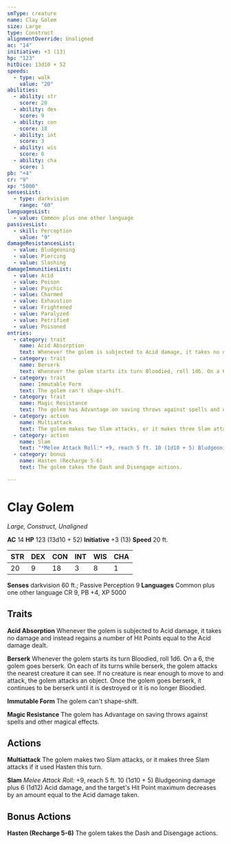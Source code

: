 ```yaml
---
smType: creature
name: Clay Golem
size: Large
type: Construct
alignmentOverride: Unaligned
ac: "14"
initiative: +3 (13)
hp: "123"
hitDice: 13d10 + 52
speeds:
  - type: walk
    value: "20"
abilities:
  - ability: str
    score: 20
  - ability: dex
    score: 9
  - ability: con
    score: 18
  - ability: int
    score: 3
  - ability: wis
    score: 8
  - ability: cha
    score: 1
pb: "+4"
cr: "9"
xp: "5000"
sensesList:
  - type: darkvision
    range: "60"
languagesList:
  - value: Common plus one other language
passivesList:
  - skill: Perception
    value: "9"
damageResistancesList:
  - value: Bludgeoning
  - value: Piercing
  - value: Slashing
damageImmunitiesList:
  - value: Acid
  - value: Poison
  - value: Psychic
  - value: Charmed
  - value: Exhaustion
  - value: Frightened
  - value: Paralyzed
  - value: Petrified
  - value: Poisoned
entries:
  - category: trait
    name: Acid Absorption
    text: Whenever the golem is subjected to Acid damage, it takes no damage and instead regains a number of Hit Points equal to the Acid damage dealt.
  - category: trait
    name: Berserk
    text: Whenever the golem starts its turn Bloodied, roll 1d6. On a 6, the golem goes berserk. On each of its turns while berserk, the golem attacks the nearest creature it can see. If no creature is near enough to move to and attack, the golem attacks an object. Once the golem goes berserk, it continues to be berserk until it is destroyed or it is no longer Bloodied.
  - category: trait
    name: Immutable Form
    text: The golem can't shape-shift.
  - category: trait
    name: Magic Resistance
    text: The golem has Advantage on saving throws against spells and other magical effects.
  - category: action
    name: Multiattack
    text: The golem makes two Slam attacks, or it makes three Slam attacks if it used Hasten this turn.
  - category: action
    name: Slam
    text: "*Melee Attack Roll:* +9, reach 5 ft. 10 (1d10 + 5) Bludgeoning damage plus 6 (1d12) Acid damage, and the target's Hit Point maximum decreases by an amount equal to the Acid damage taken."
  - category: bonus
    name: Hasten (Recharge 5-6)
    text: The golem takes the Dash and Disengage actions.

---
```


# Clay Golem
*Large, Construct, Unaligned*

**AC** 14
**HP** 123 (13d10 + 52)
**Initiative** +3 (13)
**Speed** 20 ft.

| STR | DEX | CON | INT | WIS | CHA |
| --- | --- | --- | --- | --- | --- |
| 20 | 9 | 18 | 3 | 8 | 1 |

**Senses** darkvision 60 ft.; Passive Perception 9
**Languages** Common plus one other language
CR 9, PB +4, XP 5000

## Traits

**Acid Absorption**
Whenever the golem is subjected to Acid damage, it takes no damage and instead regains a number of Hit Points equal to the Acid damage dealt.

**Berserk**
Whenever the golem starts its turn Bloodied, roll 1d6. On a 6, the golem goes berserk. On each of its turns while berserk, the golem attacks the nearest creature it can see. If no creature is near enough to move to and attack, the golem attacks an object. Once the golem goes berserk, it continues to be berserk until it is destroyed or it is no longer Bloodied.

**Immutable Form**
The golem can't shape-shift.

**Magic Resistance**
The golem has Advantage on saving throws against spells and other magical effects.

## Actions

**Multiattack**
The golem makes two Slam attacks, or it makes three Slam attacks if it used Hasten this turn.

**Slam**
*Melee Attack Roll:* +9, reach 5 ft. 10 (1d10 + 5) Bludgeoning damage plus 6 (1d12) Acid damage, and the target's Hit Point maximum decreases by an amount equal to the Acid damage taken.

## Bonus Actions

**Hasten (Recharge 5-6)**
The golem takes the Dash and Disengage actions.
